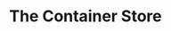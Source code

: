 ---
title: "The Container Store"
url: /phoenix/the-container-store-north-20th-street/
shop: Haushaltsartikel
---